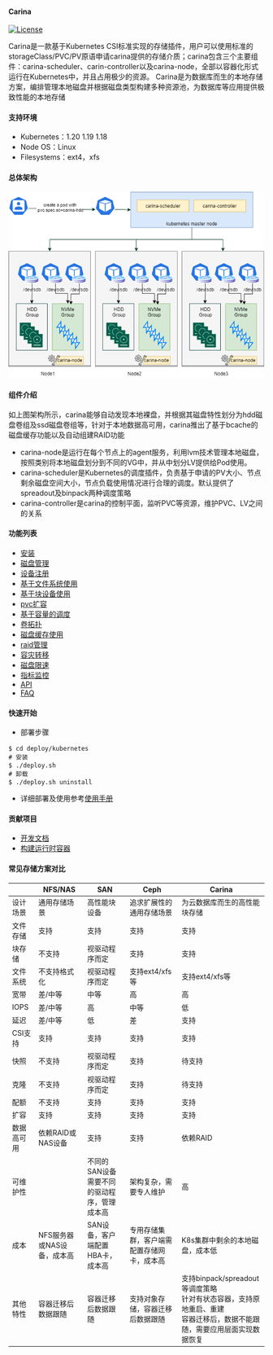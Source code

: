 #### Carina
[![License](https://img.shields.io/badge/License-Apache%202.0-blue.svg)](https://github.com/BoCloud/carina/blob/master/LICENSE)

Carina是一款基于Kubernetes CSI标准实现的存储插件，用户可以使用标准的storageClass/PVC/PV原语申请carina提供的存储介质；carina包含三个主要组件：carina-scheduler、carin-controller以及carina-node，全部以容器化形式运行在Kubernetes中，并且占用极少的资源。
Carina是为数据库而生的本地存储方案，编排管理本地磁盘并根据磁盘类型构建多种资源池，为数据库等应用提供极致性能的本地存储

#### 支持环境

- Kubernetes：1.20 1.19 1.18
- Node OS：Linux
- Filesystems：ext4，xfs

#### 总体架构

![carina-arch](docs/img/carina.png)

#### 组件介绍

​    如上图架构所示，carina能够自动发现本地裸盘，并根据其磁盘特性划分为hdd磁盘卷组及ssd磁盘卷组等，针对于本地数据高可用，carina推出了基于bcache的磁盘缓存功能以及自动组建RAID功能

- carina-node是运行在每个节点上的agent服务，利用lvm技术管理本地磁盘，按照类别将本地磁盘划分到不同的VG中，并从中划分LV提供给Pod使用。
- carina-scheduler是Kubernetes的调度插件，负责基于申请的PV大小、节点剩余磁盘空间大小，节点负载使用情况进行合理的调度。默认提供了spreadout及binpack两种调度策略
- carina-controller是carina的控制平面，监听PVC等资源，维护PVC、LV之间的关系

#### 功能列表

- [安装](docs/manual/install.md)
- [磁盘管理](docs/manual/disk-manager.md)
- [设备注册](docs/manual/device-register.md)
- [基于文件系统使用](docs/manual/pvc-xfs.md)
- [基于块设备使用](docs/manual/pvc-device.md)
- [pvc扩容](docs/manual/pvc-expand.md)
- [基于容量的调度](docs/manual/capacity-scheduler.md)
- [卷拓扑](docs/manual/topology.md)
- [磁盘缓存使用](docs/manual/pvc-bcache.md)
- [raid管理](docs/manual/raid-manager.md)
- [容灾转移](docs/manual/failover.md)
- [磁盘限速](docs/manual/disk-speed-limit.md)
- [指标监控](docs/manual/metrics.md)
- [API](docs/manual/api.md)
- [FAQ](docs/manual/FAQ.md)

#### 快速开始

- 部署步骤
```shell
$ cd deploy/kubernetes
# 安装
$ ./deploy.sh
# 卸载
$ ./deploy.sh uninstall
```
- 详细部署及使用参考[使用手册](docs/user-guide.md)

#### 贡献项目

- [开发文档](docs/manual/development.md)
- [构建运行时容器](docs/manual/runtime-container.md)

#### 常见存储方案对比

|            | NFS/NAS                    | SAN                                         | Ceph                                       | Carina                                                       |
| ---------- | -------------------------- | ------------------------------------------- | ------------------------------------------ | ------------------------------------------------------------ |
| 设计场景   | 通用存储场景               | 高性能块设备                                | 追求扩展性的通用存储场景                   | 为云数据库而生的高性能块存储                                 |
| 文件存储   | 支持                       | 支持                                        | 支持                                       | 支持                                                         |
| 块存储     | 不支持                     | 视驱动程序而定                              | 支持                                       | 支持                                                         |
| 文件系统   | 不支持格式化               | 视驱动程序而定                              | 支持ext4/xfs等                             | 支持ext4/xfs等                                               |
| 宽带       | 差/中等                    | 中等                                        | 高                                         | 高                                                           |
| IOPS       | 差/中等                    | 高                                          | 中等                                       | 低                                                           |
| 延迟       | 差/中等                    | 低                                          | 差                                         | 支持                                                         |
| CSI支持    | 支持                       | 支持                                        | 支持                                       | 支持                                                         |
| 快照       | 不支持                     | 视驱动程序而定                              | 支持                                       | 待支持                                                       |
| 克隆       | 不支持                     | 视驱动程序而定                              | 支持                                       | 待支持                                                       |
| 配额       | 不支持                     | 支持                                        | 支持                                       | 支持                                                         |
| 扩容       | 支持                       | 支持                                        | 支持                                       | 支持                                                         |
| 数据高可用 | 依赖RAID或NAS设备          | 支持                                        | 支持                                       | 依赖RAID                                                     |
| 可维护性   |                            | 不同的SAN设备需要不同的驱动程序，管理成本高 | 架构复杂，需要专人维护                     | 高                                                           |
| 成本       | NFS服务器或NAS设备，成本高 | SAN设备，客户端配置HBA卡，成本高            | 专用存储集群，客户端需配置存储网卡，成本高 | K8s集群中剩余的本地磁盘，成本低                              |
| 其他特性   | 容器迁移后数据跟随         | 容器迁移后数据跟随                          | 支持对象存储，容器迁移后数据跟随           | 支持binpack/spreadout等调度策略<br>针对有状态容器，支持原地重启、重建<br>容器迁移后，数据不能跟随，需要应用层面实现数据恢复 |


